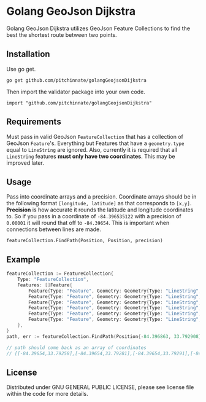 Golang GeoJson Dijkstra
=================

Golang GeoJson Dijkstra utilizes GeoJson Feature Collections to find the best the shortest route between two points.

Installation
------------
Use go get.

	go get github.com/pitchinnate/golangGeojsonDijkstra

Then import the validator package into your own code.

	import "github.com/pitchinnate/golangGeojsonDijkstra"

Requirements 
------
Must pass in valid GeoJson `FeatureCollection` that has a collection of GeoJson `Feature`'s. Everything but
Features that have a `geometry.type` equal to `LineString` are ignored. Also, currently it is required that all 
`LineString` features **must only have two coordinates**. This may be improved later.

Usage
------
Pass into coordinate arrays and a precision. Coordinate arrays should be in the following format `[longitude, latitude]`
as that corresponds to `[x,y]`. **Precision** is how accurate it rounds the latitude and longitude coordinates to. So if
you pass in a coordinate of `-84.396535122` with a precision of `0.00001` it will round that off to `-84.39654`. This is
important when connections between lines are made.
```
featureCollection.FindPath(Position, Position, precision)
```

Example
------
```go
featureCollection := FeatureCollection{
    Type: "FeatureCollection",
    Features: []Feature{
        Feature{Type: "Feature", Geometry: Geometry{Type: "LineString", Coordinates: []Position{Position{-84.396535, 33.792487}, Position{-84.396535, 33.792578}}}},
        Feature{Type: "Feature", Geometry: Geometry{Type: "LineString", Coordinates: []Position{Position{-84.396536, 33.79281}, Position{-84.396535, 33.792578}}}},
        Feature{Type: "Feature", Geometry: Geometry{Type: "LineString", Coordinates: []Position{Position{-84.396536, 33.79281}, Position{-84.396536, 33.792908}}}},
        Feature{Type: "Feature", Geometry: Geometry{Type: "LineString", Coordinates: []Position{Position{-84.396863, 33.792908}, Position{-84.396536, 33.792908}}}},
        Feature{Type: "Feature", Geometry: Geometry{Type: "LineString", Coordinates: []Position{Position{-84.396537, 33.792996}, Position{-84.396536, 33.792908}}}},
        Feature{Type: "Feature", Geometry: Geometry{Type: "LineString", Coordinates: []Position{Position{-84.396213, 33.792908}, Position{-84.396536, 33.792908}}}},
    },
}
path, err := featureCollection.FindPath(Position{-84.396863, 33.792908}, Position{-84.396535, 33.792578}, 0.00001)

// path should come back as an array of coordinates
// [[-84.39654,33.79258],[-84.39654,33.79281],[-84.39654,33.79291],[-84.39686,33.79291]]
```

License
-------
Distributed under GNU GENERAL PUBLIC LICENSE, please see license file within the code for more details.
